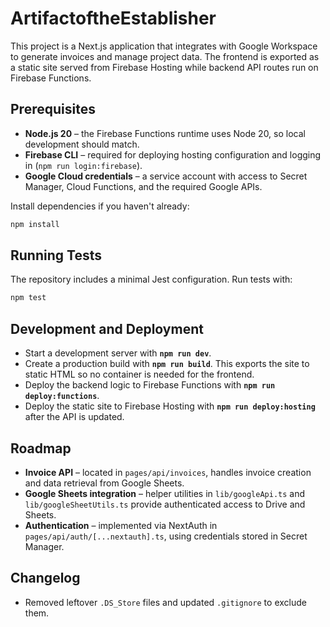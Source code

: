 # ArtifactoftheEstablisher

This project is a Next.js application that integrates with Google Workspace to
generate invoices and manage project data. The frontend is exported as a static
site served from Firebase Hosting while backend API routes run on Firebase
Functions.

## Prerequisites

- **Node.js 20** – the Firebase Functions runtime uses Node 20, so local
  development should match.
- **Firebase CLI** – required for deploying hosting configuration and logging
  in (`npm run login:firebase`).
- **Google Cloud credentials** – a service account with access to Secret
  Manager, Cloud Functions, and the required Google APIs.

Install dependencies if you haven't already:

```bash
npm install
```

## Running Tests

The repository includes a minimal Jest configuration. Run tests with:

```bash
npm test
```

## Development and Deployment

- Start a development server with **`npm run dev`**.
- Create a production build with **`npm run build`**. This exports the site to static HTML so no container is needed for the frontend.
- Deploy the backend logic to Firebase Functions with **`npm run deploy:functions`**.
- Deploy the static site to Firebase Hosting with **`npm run deploy:hosting`** after the API is updated.

## Roadmap

- **Invoice API** – located in `pages/api/invoices`, handles invoice creation
  and data retrieval from Google Sheets.
- **Google Sheets integration** – helper utilities in `lib/googleApi.ts` and
  `lib/googleSheetUtils.ts` provide authenticated access to Drive and Sheets.
- **Authentication** – implemented via NextAuth in
  `pages/api/auth/[...nextauth].ts`, using credentials stored in Secret
  Manager.

## Changelog
- Removed leftover `.DS_Store` files and updated `.gitignore` to exclude them.
